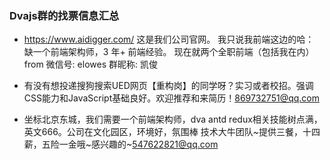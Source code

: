 ### Dvajs群的找票信息汇总

- https://www.aidigger.com/
这是我们公司官网。
我只说我前端这边的哈：
缺一个前端架构师，3 年+ 前端经验。
现在就两个全职前端（包括我在内）from 微信号: elowes 群昵称: 凯俊

- 有没有想投递搜狗搜索UED网页【重构岗】的同学呀？实习或者校招。强调CSS能力和JavaScript基础良好。欢迎推荐和来简历！869732751@qq.com

- 坐标北京东城，我们需要一个前端架构师，dva antd redux相关技能树点满，英文666。公司在文化园区，环境好，氛围棒 技术大牛团队~提供三餐，十四薪，五险一金哦~感兴趣的~547622821@qq.com
